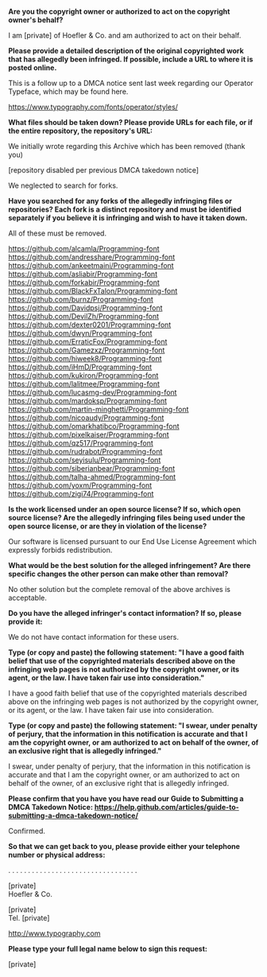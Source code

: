 **Are you the copyright owner or authorized to act on the copyright owner's behalf?**

I am [private] of Hoefler & Co. and am authorized to act on their behalf.

**Please provide a detailed description of the original copyrighted work that has allegedly been infringed. If possible, include a URL to where it is posted online.**

This is a follow up to a DMCA notice sent last week regarding our Operator Typeface, which may be found here.

https://www.typography.com/fonts/operator/styles/

**What files should be taken down? Please provide URLs for each file, or if the entire repository, the repository's URL:**

We initially wrote regarding this Archive which has been removed (thank you)

[repository disabled per previous DMCA takedown notice]

We neglected to search for forks.

**Have you searched for any forks of the allegedly infringing files or repositories? Each fork is a distinct repository and must be identified separately if you believe it is infringing and wish to have it taken down.**

All of these must be removed.

https://github.com/alcamla/Programming-font  
https://github.com/andresshare/Programming-font  
https://github.com/ankeetmaini/Programming-font  
https://github.com/asliabir/Programming-font  
https://github.com/forkabir/Programming-font  
https://github.com/BlackFxTalon/Programming-font  
https://github.com/burnz/Programming-font  
https://github.com/Davidpsj/Programming-font  
https://github.com/DevilZh/Programming-font  
https://github.com/dexter0201/Programming-font  
https://github.com/dwyn/Programming-font  
https://github.com/ErraticFox/Programming-font  
https://github.com/Gamezxz/Programming-font  
https://github.com/hiweek8/Programming-font  
https://github.com/iHmD/Programming-font  
https://github.com/kukiron/Programming-font  
https://github.com/lalitmee/Programming-font  
https://github.com/lucasmg-dev/Programming-font  
https://github.com/mardoksp/Programming-font  
https://github.com/martin-minghetti/Programming-font  
https://github.com/nicoaudy/Programming-font  
https://github.com/omarkhatibco/Programming-font  
https://github.com/pixelkaiser/Programming-font  
https://github.com/qz517/Programming-font  
https://github.com/rudrabot/Programming-font  
https://github.com/seyisulu/Programming-font  
https://github.com/siberianbear/Programming-font  
https://github.com/talha-ahmed/Programming-font  
https://github.com/yoxm/Programming-font  
https://github.com/zigi74/Programming-font  

**Is the work licensed under an open source license? If so, which open source license? Are the allegedly infringing files being used under the open source license, or are they in violation of the license?**

Our software is licensed pursuant to our End Use License Agreement which expressly forbids redistribution.

**What would be the best solution for the alleged infringement? Are there specific changes the other person can make other than removal?**

No other solution but the complete removal of the above archives is acceptable.

**Do you have the alleged infringer's contact information? If so, please provide it:**

We do not have contact information for these users.

**Type (or copy and paste) the following statement: "I have a good faith belief that use of the copyrighted materials described above on the infringing web pages is not authorized by the copyright owner, or its agent, or the law. I have taken fair use into consideration."**

I have a good faith belief that use of the copyrighted materials described above on the infringing web pages is not authorized by the copyright owner, or its agent, or the law. I have taken fair use into consideration.

**Type (or copy and paste) the following statement: "I swear, under penalty of perjury, that the information in this notification is accurate and that I am the copyright owner, or am authorized to act on behalf of the owner, of an exclusive right that is allegedly infringed."**

I swear, under penalty of perjury, that the information in this notification is accurate and that I am the copyright owner, or am authorized to act on behalf of the owner, of an exclusive right that is allegedly infringed.

**Please confirm that you have you have read our Guide to Submitting a DMCA Takedown Notice: https://help.github.com/articles/guide-to-submitting-a-dmca-takedown-notice/**

Confirmed.

**So that we can get back to you, please provide either your telephone number or physical address:**

. . . . . . . . . . . . . . . . . . . . . . . . . . . . . . . . .

[private]  
Hoefler & Co.

[private]  
Tel. [private]

http://www.typography.com

**Please type your full legal name below to sign this request:**

[private]
